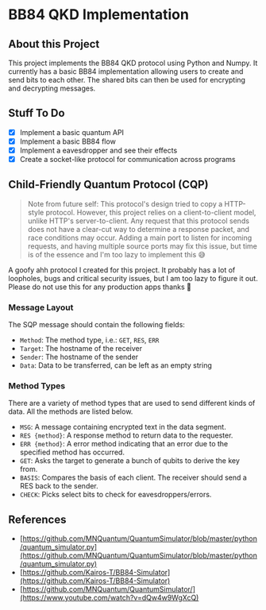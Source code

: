 # BB84 QKD Implementation

## About this Project

This project implements the BB84 QKD protocol using Python and Numpy.
It currently has a basic BB84 implementation allowing users to create and send bits to each other.
The shared bits can then be used for encrypting and decrypting messages.

## Stuff To Do

- [x] Implement a basic quantum API
- [x] Implement a basic BB84 flow
- [x] Implement a eavesdropper and see their effects
- [x] Create a socket-like protocol for communication across programs

## Child-Friendly Quantum Protocol (CQP)

> Note from future self: This protocol's design tried to
> copy a HTTP-style protocol. However, this project relies on
> a client-to-client model, unlike HTTP's server-to-client.
> Any request that this protocol sends does not have a clear-cut way
> to determine a response packet, and race conditions may occur.
> Adding a main port to listen for incoming requests, and having multiple
> source ports may fix this issue, but time is of the essence and I'm too
> lazy to implement this 😅

A goofy ahh protocol I created for this project. It probably has a lot of
loopholes, bugs and critical security issues, but I am too lazy to figure it out.
Please do not use this for any production apps thanks 🙏

### Message Layout

The SQP message should contain the following fields:

- `Method`: The method type, i.e.: `GET`, `RES`, `ERR`
- `Target`: The hostname of the receiver
- `Sender`: The hostname of the sender
- `Data`: Data to be transferred, can be left as an empty string

### Method Types

There are a variety of method types that are used to send different kinds of data.
All the methods are listed below.

- `MSG`: A message containing encrypted text in the data segment.
- `RES {method}`: A response method to return data to the requester.
- `ERR {method}`: A error method indicating that an error due to the specified method has occurred.
- `GET`: Asks the target to generate a bunch of qubits to derive the key from.
- `BASIS`: Compares the basis of each client. The receiver should send a RES back to the sender.
- `CHECK`: Picks select bits to check for eavesdroppers/errors.

## References

- [https://github.com/MNQuantum/QuantumSimulator/blob/master/python/quantum_simulator.py](https://github.com/MNQuantum/QuantumSimulator/blob/master/python/quantum_simulator.py)
- [https://github.com/Kairos-T/BB84-Simulator](https://github.com/Kairos-T/BB84-Simulator)
- [https://github.com/MNQuantum/QuantumSimulator/](https://www.youtube.com/watch?v=dQw4w9WgXcQ)
